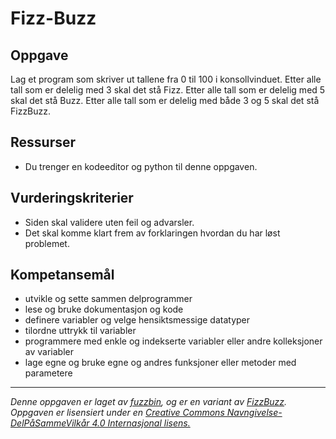 Fizz-Buzz
=========

Oppgave
-------
Lag et program som skriver ut tallene fra 0 til 100 i konsollvinduet. Etter alle tall som er delelig med 3 skal det stå Fizz. Etter alle tall som er delelig med 5 skal det stå Buzz. Etter alle tall som er delelig med både 3 og 5 skal det stå FizzBuzz.

Ressurser
---------
* Du trenger en kodeeditor og python til denne oppgaven.

Vurderingskriterier
-------------------
* Siden skal validere uten feil og advarsler.
* Det skal komme klart frem av forklaringen hvordan du har løst problemet.

Kompetansemål
-------------
* utvikle og sette sammen delprogrammer
* lese og bruke dokumentasjon og kode
* definere variabler og velge hensiktsmessige datatyper
* tilordne uttrykk til variabler
* programmere med enkle og indekserte variabler eller andre kolleksjoner av variabler
* lage egne og bruke egne og andres funksjoner eller metoder med parametere

---

_Denne oppgaven er laget av [fuzzbin](https://github.com/fuzzbin), og er en variant av [FizzBuzz](https://en.wikipedia.org/wiki/Fizz_buzz). Oppgaven er lisensiert under en [Creative Commons Navngivelse-DelPåSammeVilkår 4.0 Internasjonal lisens.](http://creativecommons.org/licenses/by-sa/4.0/)_
